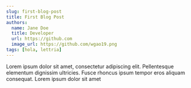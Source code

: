 ```yaml
---
slug: first-blog-post
title: First Blog Post
authors:
  name: Jane Doe
  title: Developer
  url: https://github.com
  image_url: https://github.com/wgao19.png
tags: [hola, lettria]
---
```


Lorem ipsum dolor sit amet, consectetur adipiscing elit. Pellentesque elementum dignissim ultricies. Fusce rhoncus ipsum tempor eros aliquam consequat. Lorem ipsum dolor sit amet
